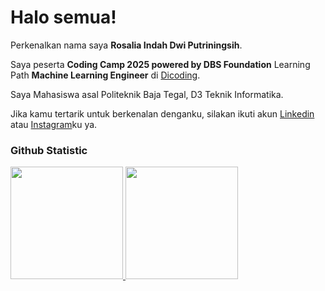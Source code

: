 # Halo semua! 

Perkenalkan nama saya **Rosalia Indah Dwi Putriningsih**.<br>

Saya peserta **Coding Camp 2025 powered by DBS Foundation** Learning Path **Machine Learning Engineer** di [Dicoding](https://www.dicoding.com/).<br>

Saya Mahasiswa asal Politeknik Baja Tegal, D3 Teknik Informatika.<br>

Jika kamu tertarik untuk berkenalan denganku, silakan ikuti akun [Linkedin](https://www.linkedin.com/in/rosalia-indah-dwi-p/) atau [Instagram](https://www.instagram.com/rosaliaindhh/)ku ya.

### Github Statistic
<p align="left">
<a href="https://github.com/penuliscode">
  <img height="180em" src="https://github-readme-stats-eight-theta.vercel.app/api?username=penuliscode&show_icons=true&theme=algolia&include_all_commits=true&count_private=true"/>
  <img height="180em" src="https://github-readme-stats-eight-theta.vercel.app/api/top-langs/?username=penuliscode&layout=compact&layout=compact&theme=algolia"/>
</a>
</p>
